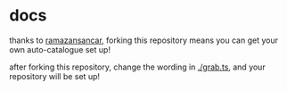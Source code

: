 # docs

thanks to [ramazansancar](https://github.com/ramazansancar), forking this
repository means you can get your own auto-catalogue set up!

after forking this repository, change the wording in [./grab.ts](./grab.ts), and
your repository will be set up!
